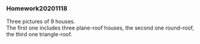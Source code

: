 ### Homework20201118
Three pictures of 9 houses.<br>
The first one includes three plane-roof houses, the second one round-roof, the third one triangle-roof.

